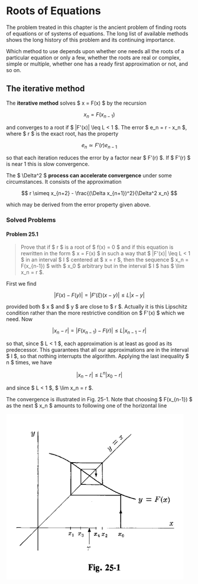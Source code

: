 # Roots of Equations

The problem treated in this chapter is the ancient problem of finding roots of equations or of systems of equations. The long list of available methods shows the long history of this problem and its continuing importance.

Which method to use depends upon whether one needs all the roots of a particular equation or only a few, whether the roots are real or complex, simple or multiple, whether one has a ready first approximation or not, and so on.

## The iterative method

The **iterative method** solves $ x = F(x) $ by the recursion

$$
x_n = F(x_{n-1})
$$

and converges to a root if $ |F'(x)| \leq L < 1 $. The error $ e_n = r - x_n $, where $ r $ is the exact root, has the property

$$
e_n \simeq F'(r) e_{n-1}
$$

so that each iteration reduces the error by a factor near $ F'(r) $. If $ F'(r) $ is near 1 this is slow convergence.

The $ \Delta^2 $ **process can accelerate convergence** under some circumstances. It consists of the approximation

$$
r \simeq x_{n+2} - \frac{(\Delta x_{n+1})^2}{\Delta^2 x_n}
$$

which may be derived from the error property given above.

### Solved Problems

#### Problem 25.1

 > Prove that if $ r $ is a root of $ f(x) = 0 $ and if this equation is rewritten in the form $ x = F(x) $ in such a way that $ |F'(x)| \leq L < 1 $ in an interval $ I $ centered at $ x = r $, then the sequence $ x_n = F(x_{n-1}) $ with $ x_0 $ arbitrary but in the interval $ I $ has $ \lim x_n = r $.

First we find

$$
|F(x) - F(y)| = |F'(\xi)(x - y)| \leq L |x - y|
$$

provided both $ x $ and $ y $ are close to $ r $. Actually it is this Lipschitz condition rather than the more restrictive condition on $ F'(x) $ which we need. Now

$$
|x_n - r| = |F(x_{n-1}) - F(r)| \leq L |x_{n-1} - r|
$$

so that, since $ L < 1 $, each approximation is at least as good as its predecessor. This guarantees that all our approximations are in the interval $ I $, so that nothing interrupts the algorithm. Applying the last inequality $ n $ times, we have

$$
|x_n - r| \leq L^n |x_0 - r|
$$

and since $ L < 1 $, $ \lim x_n = r $.

The convergence is illustrated in Fig. 25-1. Note that choosing $ F(x_{n-1}) $ as the next $ x_n $ amounts to following one of the horizontal line

![Graphical illustration of the fixed-point iteration method](fig25-2.png)
